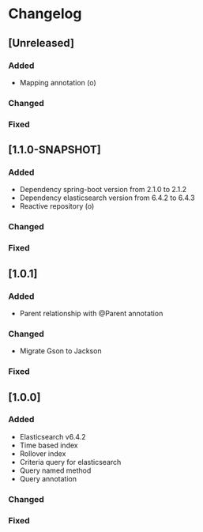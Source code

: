 # Changelog

## [Unreleased]
### Added
- Mapping annotation (o)

### Changed

### Fixed


## [1.1.0-SNAPSHOT]
### Added
- Dependency spring-boot version from 2.1.0 to 2.1.2
- Dependency elasticsearch version from 6.4.2 to 6.4.3
- Reactive repository (o)

### Changed

### Fixed

## [1.0.1]
### Added
- Parent relationship with @Parent annotation

### Changed
- Migrate Gson to Jackson

### Fixed

## [1.0.0]
### Added
- Elasticsearch v6.4.2
- Time based index
- Rollover index
- Criteria query for elasticsearch
- Query named method
- Query annotation

### Changed

### Fixed
